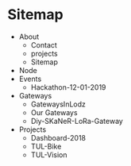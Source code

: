 # Sitemap

* About
  * Contact
  * projects
  * Sitemap
* Node
* Events
  * Hackathon-12-01-2019
* Gateways
  * GatewaysInLodz
  * Our Gateways
  * Diy-SKaNeR-LoRa-Gateway
* Projects
  * Dashboard-2018
  * TUL-Bike
  * TUL-Vision
